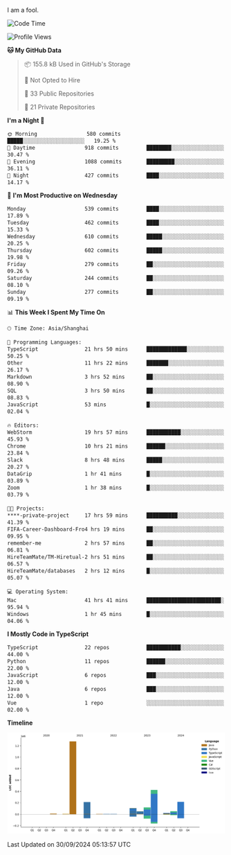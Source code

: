 I am a fool.

<!--START_SECTION:waka-->
![Code Time](http://img.shields.io/badge/Code%20Time-1%2C889%20hrs-blue)

![Profile Views](http://img.shields.io/badge/Profile%20Views-0-blue)

**🐱 My GitHub Data** 

> 📦 155.8 kB Used in GitHub's Storage 
 > 
> 🚫 Not Opted to Hire
 > 
> 📜 33 Public Repositories 
 > 
> 🔑 21 Private Repositories 
 > 
**I'm a Night 🦉** 

```text
🌞 Morning                580 commits         █████░░░░░░░░░░░░░░░░░░░░   19.25 % 
🌆 Daytime                918 commits         ████████░░░░░░░░░░░░░░░░░   30.47 % 
🌃 Evening                1088 commits        █████████░░░░░░░░░░░░░░░░   36.11 % 
🌙 Night                  427 commits         ████░░░░░░░░░░░░░░░░░░░░░   14.17 % 
```
📅 **I'm Most Productive on Wednesday** 

```text
Monday                   539 commits         ████░░░░░░░░░░░░░░░░░░░░░   17.89 % 
Tuesday                  462 commits         ████░░░░░░░░░░░░░░░░░░░░░   15.33 % 
Wednesday                610 commits         █████░░░░░░░░░░░░░░░░░░░░   20.25 % 
Thursday                 602 commits         █████░░░░░░░░░░░░░░░░░░░░   19.98 % 
Friday                   279 commits         ██░░░░░░░░░░░░░░░░░░░░░░░   09.26 % 
Saturday                 244 commits         ██░░░░░░░░░░░░░░░░░░░░░░░   08.10 % 
Sunday                   277 commits         ██░░░░░░░░░░░░░░░░░░░░░░░   09.19 % 
```


📊 **This Week I Spent My Time On** 

```text
🕑︎ Time Zone: Asia/Shanghai

💬 Programming Languages: 
TypeScript               21 hrs 50 mins      █████████████░░░░░░░░░░░░   50.25 % 
Other                    11 hrs 22 mins      ███████░░░░░░░░░░░░░░░░░░   26.17 % 
Markdown                 3 hrs 52 mins       ██░░░░░░░░░░░░░░░░░░░░░░░   08.90 % 
SQL                      3 hrs 50 mins       ██░░░░░░░░░░░░░░░░░░░░░░░   08.83 % 
JavaScript               53 mins             █░░░░░░░░░░░░░░░░░░░░░░░░   02.04 % 

🔥 Editors: 
WebStorm                 19 hrs 57 mins      ███████████░░░░░░░░░░░░░░   45.93 % 
Chrome                   10 hrs 21 mins      ██████░░░░░░░░░░░░░░░░░░░   23.84 % 
Slack                    8 hrs 48 mins       █████░░░░░░░░░░░░░░░░░░░░   20.27 % 
DataGrip                 1 hr 41 mins        █░░░░░░░░░░░░░░░░░░░░░░░░   03.89 % 
Zoom                     1 hr 38 mins        █░░░░░░░░░░░░░░░░░░░░░░░░   03.79 % 

🐱‍💻 Projects: 
****-private-project     17 hrs 59 mins      ██████████░░░░░░░░░░░░░░░   41.39 % 
FIFA-Career-Dashboard-Fro4 hrs 19 mins       ██░░░░░░░░░░░░░░░░░░░░░░░   09.95 % 
remember-me              2 hrs 57 mins       ██░░░░░░░░░░░░░░░░░░░░░░░   06.81 % 
HireTeamMate/TM-Hiretual-2 hrs 51 mins       ██░░░░░░░░░░░░░░░░░░░░░░░   06.57 % 
HireTeamMate/databases   2 hrs 12 mins       █░░░░░░░░░░░░░░░░░░░░░░░░   05.07 % 

💻 Operating System: 
Mac                      41 hrs 41 mins      ████████████████████████░   95.94 % 
Windows                  1 hr 45 mins        █░░░░░░░░░░░░░░░░░░░░░░░░   04.06 % 
```

**I Mostly Code in TypeScript** 

```text
TypeScript               22 repos            ███████████░░░░░░░░░░░░░░   44.00 % 
Python                   11 repos            ██████░░░░░░░░░░░░░░░░░░░   22.00 % 
JavaScript               6 repos             ███░░░░░░░░░░░░░░░░░░░░░░   12.00 % 
Java                     6 repos             ███░░░░░░░░░░░░░░░░░░░░░░   12.00 % 
Vue                      1 repo              ░░░░░░░░░░░░░░░░░░░░░░░░░   02.00 % 
```



**Timeline**

![Lines of Code chart](https://raw.githubusercontent.com/VeejaLiu/VeejaLiu/master/assets/bar_graph.png)


 Last Updated on 30/09/2024 05:13:57 UTC
<!--END_SECTION:waka-->
